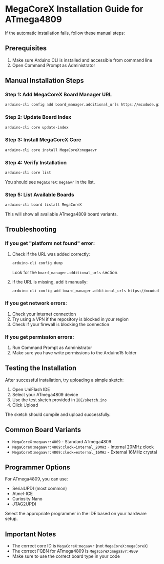 # MegaCoreX Installation Guide for ATmega4809

If the automatic installation fails, follow these manual steps:

## Prerequisites
1. Make sure Arduino CLI is installed and accessible from command line
2. Open Command Prompt as Administrator

## Manual Installation Steps

### Step 1: Add MegaCoreX Board Manager URL
```bash
arduino-cli config add board_manager.additional_urls https://mcudude.github.io/MegaCoreX/package_MCUdude_MegaCoreX_index.json
```

### Step 2: Update Board Index
```bash
arduino-cli core update-index
```

### Step 3: Install MegaCoreX Core
```bash
arduino-cli core install MegaCoreX:megaavr
```

### Step 4: Verify Installation
```bash
arduino-cli core list
```
You should see `MegaCoreX:megaavr` in the list.

### Step 5: List Available Boards
```bash
arduino-cli board listall MegaCoreX
```
This will show all available ATmega4809 board variants.

## Troubleshooting

### If you get "platform not found" error:
1. Check if the URL was added correctly:
   ```bash
   arduino-cli config dump
   ```
   Look for the `board_manager.additional_urls` section.

2. If the URL is missing, add it manually:
   ```bash
   arduino-cli config add board_manager.additional_urls https://mcudude.github.io/MegaCoreX/package_MCUdude_MegaCoreX_index.json
   ```

### If you get network errors:
1. Check your internet connection
2. Try using a VPN if the repository is blocked in your region
3. Check if your firewall is blocking the connection

### If you get permission errors:
1. Run Command Prompt as Administrator
2. Make sure you have write permissions to the Arduino15 folder

## Testing the Installation

After successful installation, try uploading a simple sketch:

1. Open UniFlash IDE
2. Select your ATmega4809 device
3. Use the test sketch provided in `IDE/sketch.ino`
4. Click Upload

The sketch should compile and upload successfully.

## Common Board Variants

- `MegaCoreX:megaavr:4809` - Standard ATmega4809
- `MegaCoreX:megaavr:4809:clock=internal_20MHz` - Internal 20MHz clock
- `MegaCoreX:megaavr:4809:clock=external_16MHz` - External 16MHz crystal

## Programmer Options

For ATmega4809, you can use:
- SerialUPDI (most common)
- Atmel-ICE
- Curiosity Nano
- JTAG2UPDI

Select the appropriate programmer in the IDE based on your hardware setup.

## Important Notes

- The correct core ID is `MegaCoreX:megaavr` (not `MegaCoreX:megaCoreX`)
- The correct FQBN for ATmega4809 is `MegaCoreX:megaavr:4809`
- Make sure to use the correct board type in your code 